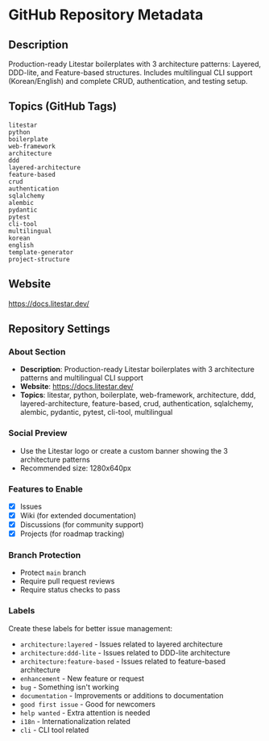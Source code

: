 # GitHub Repository Metadata

## Description
Production-ready Litestar boilerplates with 3 architecture patterns: Layered, DDD-lite, and Feature-based structures. Includes multilingual CLI support (Korean/English) and complete CRUD, authentication, and testing setup.

## Topics (GitHub Tags)
```
litestar
python
boilerplate
web-framework
architecture
ddd
layered-architecture
feature-based
crud
authentication
sqlalchemy
alembic
pydantic
pytest
cli-tool
multilingual
korean
english
template-generator
project-structure
```

## Website
https://docs.litestar.dev/

## Repository Settings

### About Section
- **Description**: Production-ready Litestar boilerplates with 3 architecture patterns and multilingual CLI support
- **Website**: https://docs.litestar.dev/
- **Topics**: litestar, python, boilerplate, web-framework, architecture, ddd, layered-architecture, feature-based, crud, authentication, sqlalchemy, alembic, pydantic, pytest, cli-tool, multilingual

### Social Preview
- Use the Litestar logo or create a custom banner showing the 3 architecture patterns
- Recommended size: 1280x640px

### Features to Enable
- [x] Issues
- [x] Wiki (for extended documentation)
- [x] Discussions (for community support)
- [x] Projects (for roadmap tracking)

### Branch Protection
- Protect `main` branch
- Require pull request reviews
- Require status checks to pass

### Labels
Create these labels for better issue management:
- `architecture:layered` - Issues related to layered architecture
- `architecture:ddd-lite` - Issues related to DDD-lite architecture  
- `architecture:feature-based` - Issues related to feature-based architecture
- `enhancement` - New feature or request
- `bug` - Something isn't working
- `documentation` - Improvements or additions to documentation
- `good first issue` - Good for newcomers
- `help wanted` - Extra attention is needed
- `i18n` - Internationalization related
- `cli` - CLI tool related 